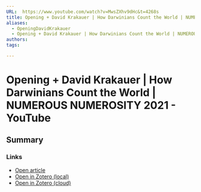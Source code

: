 ```yaml
---
URL:  https://www.youtube.com/watch?v=MwsZXhv9dHc&t=4268s
title: Opening + David Krakauer | How Darwinians Count the World | NUMEROUS NUMEROSITY 2021 - YouTube
aliases:
  - OpeningDavidKrakauer
  - Opening + David Krakauer | How Darwinians Count the World | NUMEROUS NUMEROSITY 2021 - YouTube
authors: 
tags: 

---
```

# Opening + David Krakauer | How Darwinians Count the World | NUMEROUS NUMEROSITY 2021 - YouTube
## Summary


### Links
- [Open article](https://www.youtube.com/watch?v=MwsZXhv9dHc&t=4268s)
- [Open in Zotero (local)](zotero://select/library/items/M8LKECMI)
- [Open in Zotero (cloud)](http://zotero.org/users/8012208/items/M8LKECMI)